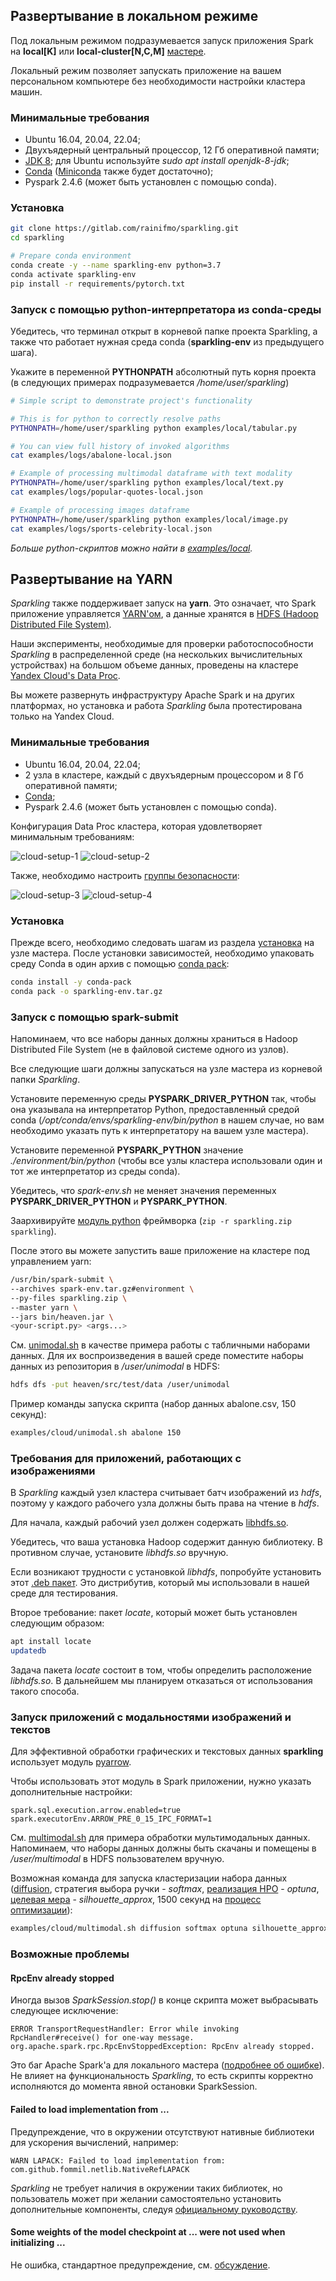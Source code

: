 ## Развертывание в локальном режиме

Под локальным режимом подразумевается запуск приложения Spark на **local[K]** или **local-cluster[N,C,M]**
[мастере](https://spark.apache.org/docs/latest/submitting-applications.html#master-urls).

Локальный режим позволяет запускать приложение на вашем персональном 
компьютере без необходимости настройки кластера машин.

### Минимальные требования

* Ubuntu 16.04, 20.04, 22.04;
* Двухъядерный центральный процессор, 12 Гб оперативной памяти;
* [JDK 8](https://www.oracle.com/cis/java/technologies/downloads/); для Ubuntu используйте *sudo apt install openjdk-8-jdk*;
* [Conda](https://docs.conda.io/en/latest/) ([Miniconda](https://docs.conda.io/projects/miniconda/en/latest/) также будет достаточно);
* Pyspark 2.4.6 (может быть установлен с помощью conda).

### Установка

```bash
git clone https://gitlab.com/rainifmo/sparkling.git
cd sparkling

# Prepare conda environment
conda create -y --name sparkling-env python=3.7
conda activate sparkling-env
pip install -r requirements/pytorch.txt
```

### Запуск с помощью python-интерпретатора из conda-среды

Убедитесь, что терминал открыт в корневой папке проекта Sparkling, а также что 
работает нужная среда conda (**sparkling-env** из предыдущего шага).

Укажите в переменной **PYTHONPATH** абсолютный путь корня проекта (в следующих
примерах подразумевается */home/user/sparkling*)

```bash
# Simple script to demonstrate project's functionality

# This is for python to correctly resolve paths
PYTHONPATH=/home/user/sparkling python examples/local/tabular.py

# You can view full history of invoked algorithms
cat examples/logs/abalone-local.json

# Example of processing multimodal dataframe with text modality
PYTHONPATH=/home/user/sparkling python examples/local/text.py
cat examples/logs/popular-quotes-local.json

# Example of processing images dataframe
PYTHONPATH=/home/user/sparkling python examples/local/image.py
cat examples/logs/sports-celebrity-local.json
```

*Больше python-скриптов можно найти в [examples/local](../examples/local).*

## Развертывание на YARN

*Sparkling* также поддерживает запуск на **yarn**. Это означает, что Spark приложение управляется 
[YARN'ом](https://hadoop.apache.org/docs/current/hadoop-yarn/hadoop-yarn-site/YARN.html), а данные 
хранятся в [HDFS (Hadoop Distributed File System)](https://hadoop.apache.org/).

Наши эксперименты, необходимые для проверки работоспособности *Sparkling* в распределенной среде 
(на нескольких вычислительных устройствах) на большом объеме данных, проведены на кластере 
[Yandex Cloud's Data Proc](https://cloud.yandex.ru/services/data-proc).

Вы можете развернуть инфраструктуру Apache Spark и на других платформах, но 
установка и работа *Sparkling* была протестирована только на Yandex Cloud.

### Минимальные требования

* Ubuntu 16.04, 20.04, 22.04;
* 2 узла в кластере, каждый с двухъядерным процессором и 8 Гб оперативной памяти;
* [Conda](https://docs.conda.io/en/latest/);
* Pyspark 2.4.6 (может быть установлен с помощью conda).

Конфигурация Data Proc кластера, которая удовлетворяет минимальным требованиям:

![cloud-setup-1](cloud-setup-1.png) 
![cloud-setup-2](cloud-setup-2.png)

Также, необходимо настроить [группы безопасности](https://cloud.yandex.com/en/docs/vpc/concepts/security-groups):

![cloud-setup-3](cloud-setup-3.png)
![cloud-setup-4](cloud-setup-4.png)

### Установка

Прежде всего, необходимо следовать шагам из раздела [установка](#установка) на узле мастера. После установки 
зависимостей, необходимо упаковать среду Conda в один архив с помощью [conda pack](https://conda.github.io/conda-pack/):

```bash
conda install -y conda-pack
conda pack -o sparkling-env.tar.gz
```

### Запуск с помощью spark-submit

Напоминаем, что все наборы данных должны храниться в Hadoop Distributed File System 
(не в файловой системе одного из узлов).

Все следующие шаги должны запускаться на узле мастера из корневой папки *Sparkling*.

Установите переменную среды **PYSPARK_DRIVER_PYTHON** так, чтобы она указывала на интерпретатор Python, 
предоставленный средой conda (*/opt/conda/envs/sparkling-env/bin/python* в нашем случае, но вам необходимо 
указать путь к интерпретатору на вашем узле мастера).

Установите переменной **PYSPARK_PYTHON** значение *./environment/bin/python* (чтобы все узлы кластера 
использовали один и тот же интерпретатор из среды conda).

Убедитесь, что *spark-env.sh* не меняет значения переменных **PYSPARK_DRIVER_PYTHON** и **PYSPARK_PYTHON**.

Заархивируйте [модуль python](/sparkling) фреймворка (```zip -r sparkling.zip sparkling```).

После этого вы можете запустить ваше приложение на кластере под управлением yarn:

```bash
/usr/bin/spark-submit \
--archives spark-env.tar.gz#environment \  
--py-files sparkling.zip \
--master yarn \
--jars bin/heaven.jar \
<your-script.py> <args...>
```

См. [unimodal.sh](../examples/cloud/unimodal.sh) в качестве примера работы с табличными наборами данных.
Для их воспроизведения в вашей среде поместите наборы данных из репозитория в */user/unimodal* в HDFS:

```bash
hdfs dfs -put heaven/src/test/data /user/unimodal
```

Пример команды запуска скрипта (набор данных abalone.csv, 150 секунд):

```bash
examples/cloud/unimodal.sh abalone 150
```

### Требования для приложений, работающих с изображениями

В *Sparkling* каждый узел кластера считывает батч изображений из *hdfs*,
поэтому у каждого рабочего узла должны быть права на чтение в *hdfs*.

Для начала, каждый рабочий узел должен содержать 
[libhdfs.so](https://hadoop.apache.org/docs/stable/hadoop-project-dist/hadoop-hdfs/LibHdfs.html).

Убедитесь, что ваша установка Hadoop содержит данную библиотеку. В противном случае, установите *libhdfs.so* вручную.

Если возникают трудности с установкой *libhdfs*, попробуйте установить этот 
[.deb пакет](../bin/libhdfs0_2.10.0-1_amd64.deb).
Это дистрибутив, который мы использовали в нашей среде для тестирования.

Второе требование: пакет *locate*, который может быть установлен следующим образом:

```bash
apt install locate
updatedb
```

Задача пакета *locate* состоит в том, чтобы определить расположение *libhdfs.so*. 
В дальнейшем мы планируем отказаться от использования такого способа.

### Запуск приложений с модальностями изображений и текстов

Для эффективной обработки графических и текстовых данных **sparkling** использует модуль 
[pyarrow](https://arrow.apache.org/docs/python/index.html).

Чтобы использовать этот модуль в Spark приложении, нужно указать дополнительные настройки:

```
spark.sql.execution.arrow.enabled=true
spark.executorEnv.ARROW_PRE_0_15_IPC_FORMAT=1
```

См. [multimodal.sh](../examples/cloud/multimodal.sh) для примера обработки мультимодальных данных. Напоминаем, 
что наборы данных должны быть скачаны и помещены в */user/multimodal* в HDFS пользователем вручную.

Возможная команда для запуска кластеризации набора данных ([diffusion](../examples/cloud/diffusion.py), 
стратегия выбора ручки - *softmax*, [реализация HPO](GLOSSARY_RU.md#реализация-hpo) - *optuna*, 
[целевая мера](GLOSSARY_RU.md#целевая-мера) - *silhouette_approx*, 
1500 секунд на [процесс оптимизации](GLOSSARY_RU.md#процесс-оптимизации)):

```bash
examples/cloud/multimodal.sh diffusion softmax optuna silhouette_approx 1500
```

### Возможные проблемы

#### RpcEnv already stopped

Иногда вызов *SparkSession.stop()* в конце скрипта может выбрасывать следующее исключение:
```
ERROR TransportRequestHandler: Error while invoking RpcHandler#receive() for one-way message.
org.apache.spark.rpc.RpcEnvStoppedException: RpcEnv already stopped.
```
Это баг Apache Spark'а для локального мастера ([подробнее об ошибке](https://issues.apache.org/jira/browse/SPARK-31922)).
Не влияет на функциональность *Sparkling*, то есть скрипты корректно исполняются до момента явной остановки SparkSession.

#### Failed to load implementation from ...

Предупреждение, что в окружении отсутствуют нативные библиотеки для ускорения вычислений, например:
```
WARN LAPACK: Failed to load implementation from: com.github.fommil.netlib.NativeRefLAPACK
```
*Sparkling* не требует наличия в окружении таких библиотек, но пользователь может при желании самостоятельно установить 
дополнительные компоненты, следуя [официальному руководству](https://spark.apache.org/docs/latest/ml-linalg-guide.html#install-native-linear-algebra-libraries).

#### Some weights of the model checkpoint at ... were not used when initializing ...

Не ошибка, стандартное предупреждение, см. [обсуждение](https://github.com/huggingface/transformers/issues/5421).
